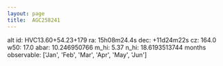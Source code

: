 ```yaml
---
layout: page
title:  AGC258241
--- 
```

alt id: HVC13.60+54.23+179
ra: 15h08m24.4s
dec: +11d24m22s
cz: 164.0
w50: 17.0
abar: 10.246950766
m_hi: 5.37
n_hi: 18.6193513744
months observable: ['Jan', 'Feb', 'Mar', 'Apr', 'May', 'Jun']
